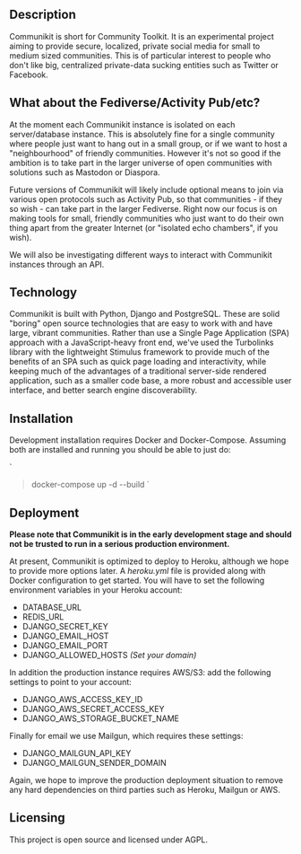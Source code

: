 Description
-----------

Communikit is short for Community Toolkit. It is an experimental project aiming to provide secure, localized, private social media for small to medium sized communities. This is of particular interest to people who don't like big, centralized private-data sucking entities such as Twitter or Facebook.


What about the Fediverse/Activity Pub/etc?
------------------------------------------

At the moment each Communikit instance is isolated on each server/database instance. This is absolutely fine for a single community where people just want to hang out in a small group, or if we want to host a "neighbourhood" of friendly communities. However it's not so good if the ambition is to take part in the larger universe of open communities with solutions such as Mastodon or Diaspora.

Future versions of Communikit will likely include optional means to join via various open protocols such as Activity Pub, so that communities - if they so wish - can take part in the larger Fediverse. Right now our focus is on making tools for small, friendly communities who just want to do their own thing apart from the greater Internet (or "isolated echo chambers", if you wish).

We will also be investigating different ways to interact with Communikit instances through an API.

Technology
----------

Communikit is built with Python, Django and PostgreSQL. These are solid "boring" open source technologies that are easy to work with and have large, vibrant communities. Rather than use a Single Page Application (SPA) approach with a JavaScript-heavy front end, we've used the Turbolinks library with the lightweight Stimulus framework to provide much of the benefits of an SPA such as quick page loading and interactivity, while keeping much of the advantages of a traditional server-side rendered application, such as a smaller code base, a more robust and accessible user interface, and better search engine discoverability.

Installation
------------

Development installation requires Docker and Docker-Compose. Assuming both are installed and running you should be able to just do:

`
  > docker-compose up -d --build
`

Deployment
----------

__Please note that Communikit is in the early development stage and should not be trusted to run in a serious production environment.__

At present, Communikit is optimized to deploy to Heroku, although we hope to provide more options later. A _heroku.yml_ file is provided along with Docker configuration to get started. You will have to set the following environment variables in your Heroku account:

- DATABASE_URL
- REDIS_URL
- DJANGO_SECRET_KEY
- DJANGO_EMAIL_HOST
- DJANGO_EMAIL_PORT
- DJANGO_ALLOWED_HOSTS _(Set your domain)_

In addition the production instance requires AWS/S3: add the following settings to point to your account:

- DJANGO_AWS_ACCESS_KEY_ID
- DJANGO_AWS_SECRET_ACCESS_KEY
- DJANGO_AWS_STORAGE_BUCKET_NAME

Finally for email we use Mailgun, which requires these settings:

- DJANGO_MAILGUN_API_KEY
- DJANGO_MAILGUN_SENDER_DOMAIN

Again, we hope to improve the production deployment situation to remove any hard dependencies on third parties such as Heroku, Mailgun or AWS.

Licensing
---------

This project is open source and licensed under AGPL.
